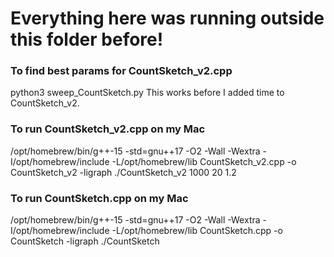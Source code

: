 # Everything here was running outside this folder before!

### To find best params for CountSketch_v2.cpp
python3 sweep_CountSketch.py
This works before I added time to CountSketch_v2.

### To run CountSketch_v2.cpp on my Mac
/opt/homebrew/bin/g++-15 -std=gnu++17 -O2 -Wall -Wextra -I/opt/homebrew/include -L/opt/homebrew/lib CountSketch_v2.cpp -o CountSketch_v2 -ligraph
./CountSketch_v2 1000 20 1.2

### To run CountSketch.cpp on my Mac
/opt/homebrew/bin/g++-15 -std=gnu++17 -O2 -Wall -Wextra -I/opt/homebrew/include -L/opt/homebrew/lib CountSketch.cpp -o CountSketch -ligraph
./CountSketch

